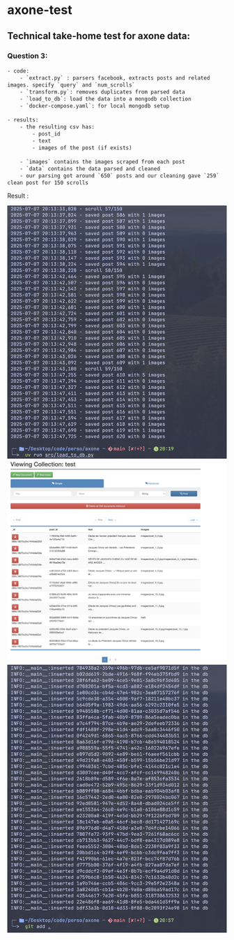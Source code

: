 # axone-test

## Technical take-home test for axone data:

### Question 3:

    - code:
        - `extract.py` : parsers facebook, extracts posts and related images. specify `query` and `num_scrolls`
        - `transform.py`: removes duplicates from parsed data
        - `load_to_db`: load the data into a mongodb collection
        - `docker-compose.yaml`: for local mongodb setup

    - results:
        - the resulting csv has:
            - post_id
            - text
            - images of the post (if exists)

        - `images` contains the images scraped from each post
        - `data` contains the data parsed and cleaned
        - our parsing got around `650` posts and our cleaning gave `259` clean post for 150 scrolls



Result :

![Scraping Logs](static/scrape_logs.png)
![Collection](static/mongo.png)
![Logs](static/mongo_logs.png)



